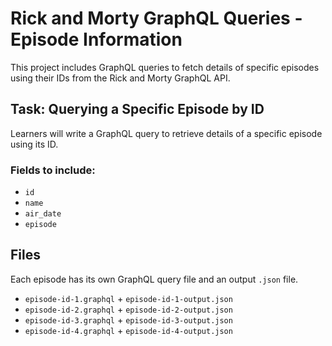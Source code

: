 # Rick and Morty GraphQL Queries - Episode Information

This project includes GraphQL queries to fetch details of specific episodes using their IDs from the Rick and Morty GraphQL API.

## Task: Querying a Specific Episode by ID

Learners will write a GraphQL query to retrieve details of a specific episode using its ID.

### Fields to include:
- `id`
- `name`
- `air_date`
- `episode`

## Files

Each episode has its own GraphQL query file and an output `.json` file.

- `episode-id-1.graphql` + `episode-id-1-output.json`
- `episode-id-2.graphql` + `episode-id-2-output.json`
- `episode-id-3.graphql` + `episode-id-3-output.json`
- `episode-id-4.graphql` + `episode-id-4-output.json`